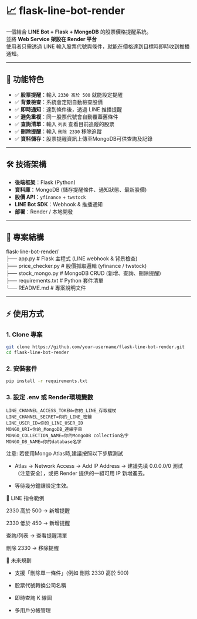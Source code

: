 # 📈 flask-line-bot-render  

一個結合 **LINE Bot + Flask + MongoDB** 的股票價格提醒系統。  
並將 **Web Service 架設在  Render 平台**\
使用者只需透過 LINE 輸入股票代號與條件，就能在價格達到目標時即時收到推播通知。  

---

## 🚀 功能特色
- ✅ **股票提醒**：輸入 `2330 高於 500` 就能設定提醒  
- ✅ **背景檢查**：系統會定期自動檢查股價  
- ✅ **即時通知**：達到條件後，透過 LINE 推播提醒  
- ✅ **避免重複**：同一股票代號會自動覆蓋舊條件  
- ✅ **查詢清單**：輸入 `列表` 查看目前追蹤的股票  
- ✅ **刪除提醒**：輸入 `刪除 2330` 移除追蹤  
- ✅ **資料儲存**：股票提醒資訊上傳至MongoDB可供查詢及記錄  
---

## 🛠️ 技術架構
- **後端框架**：Flask (Python)  
- **資料庫**：MongoDB (儲存提醒條件、通知狀態、最新股價)  
- **股價 API**：`yfinance` + `twstock`  
- **LINE Bot SDK**：Webhook & 推播通知  
- **部署**：Render  / 本地開發  

---

## 📂 專案結構
flask-line-bot-render/\
├── app.py # Flask 主程式 (LINE webhook & 背景檢查)\
├── price_checker.py # 股價抓取邏輯 (yfinance / twstock)\
├── stock_mongo.py # MongoDB CRUD (新增、查詢、刪除提醒)\
├── requirements.txt # Python 套件清單\
└── README.md # 專案說明文件

---

## ⚡ 使用方式

### 1. Clone 專案
```bash
git clone https://github.com/your-username/flask-line-bot-render.git
cd flask-line-bot-render
```
### 2. 安裝套件
```bash
pip install -r requirements.txt
```

### 3. 設定 .env 或 Render環境變數
```
LINE_CHANNEL_ACCESS_TOKEN=你的_LINE_存取權杖
LINE_CHANNEL_SECRET=你的_LINE_密鑰
LINE_USER_ID=你的_LINE_USER_ID
MONGO_URI=你的_MongoDB_連線字串
MONGO_COLLECTION_NAME=你的MongoDB collection名字
MONGO_DB_NAME=你的database名字
```
注意: 若使用Mongo Atlas時,建議按照以下步驟測試
- Atlas → Network Access → Add IP Address → 建議先填 0.0.0.0/0 測試（注意安全），或把 Render 提供的一組可用 IP 新增進去。

- 等待幾分鐘讓設定生效。



💬 LINE 指令範例

2330 高於 500 → 新增提醒

2330 低於 450 → 新增提醒

查詢/列表 → 查看提醒清單

刪除 2330 → 移除提醒

🔮 未來規劃

 - 支援「刪除單一條件」(例如 刪除 2330 高於 500)

 - 股票代號轉換公司名稱

-  即時查詢 K 線圖

 - 多用戶分帳管理
